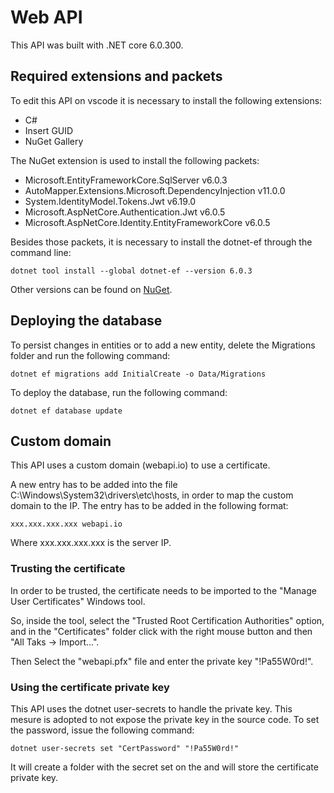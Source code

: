 # Web API #
This API was built with .NET core 6.0.300.

## Required extensions and packets ##
To edit this API on vscode it is necessary to install the following extensions:
- C#
- Insert GUID
- NuGet Gallery

The NuGet extension is used to install the following packets:
- Microsoft.EntityFrameworkCore.SqlServer v6.0.3
- AutoMapper.Extensions.Microsoft.DependencyInjection v11.0.0
- System.IdentityModel.Tokens.Jwt v6.19.0
- Microsoft.AspNetCore.Authentication.Jwt v6.0.5
- Microsoft.AspNetCore.Identity.EntityFrameworkCore v6.0.5

Besides those packets, it is necessary to install the dotnet-ef through the command line:
```
dotnet tool install --global dotnet-ef --version 6.0.3
```

Other versions can be found on [NuGet](https://www.nuget.org/packages/dotnet-ef/).

## Deploying the database ##
To persist changes in entities or to add a new entity, delete the Migrations folder and run the following command:
```
dotnet ef migrations add InitialCreate -o Data/Migrations
```
To deploy the database, run the following command:
```
dotnet ef database update
```

## Custom domain ##
This API uses a custom domain (webapi.io) to use a certificate.

A new entry has to be added into the file C:\Windows\System32\drivers\etc\hosts, in order to map the custom domain to the IP. The entry has to be added in the following format:
```
xxx.xxx.xxx.xxx webapi.io
```

Where xxx.xxx.xxx.xxx is the server IP.

### Trusting the certificate ###
In order to be trusted, the certificate needs to be imported to the "Manage User Certificates" Windows tool.

So, inside the tool, select the "Trusted Root Certification Authorities" option, and in the "Certificates" folder click with the right mouse button and then "All Taks -> Import...".

Then Select the "webapi.pfx" file and enter the private key "!Pa55W0rd!".

### Using the certificate private key ###
This API uses the dotnet user-secrets to handle the private key. This mesure is adopted to not expose the private key in the source code. To set the password, issue the following command:
```
dotnet user-secrets set "CertPassword" "!Pa55W0rd!"
```

It will create a folder with the secret set on the <UserSecretsId> and will store the certificate private key.

